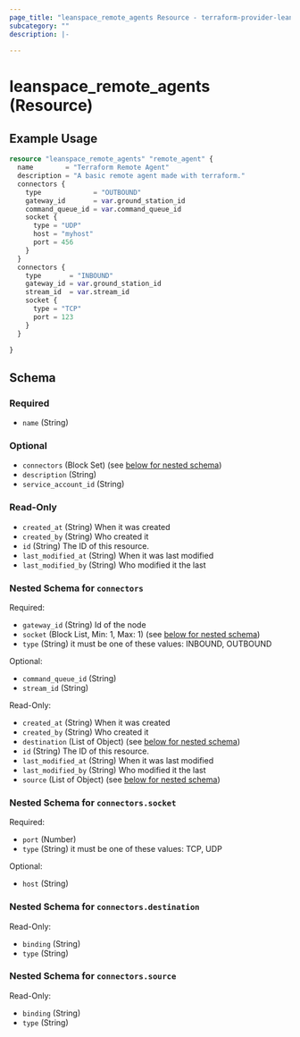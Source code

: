 ```yaml
---
page_title: "leanspace_remote_agents Resource - terraform-provider-leanspace"
subcategory: ""
description: |-
  
---
```


# leanspace_remote_agents (Resource)



## Example Usage

```terraform
resource "leanspace_remote_agents" "remote_agent" {
  name        = "Terraform Remote Agent"
  description = "A basic remote agent made with terraform."
  connectors {
    type             = "OUTBOUND"
    gateway_id       = var.ground_station_id
    command_queue_id = var.command_queue_id
    socket {
      type = "UDP"
      host = "myhost"
      port = 456
    }
  }
  connectors {
    type       = "INBOUND"
    gateway_id = var.ground_station_id
    stream_id  = var.stream_id
    socket {
      type = "TCP"
      port = 123
    }
  }

}
```

<!-- schema generated by tfplugindocs -->
## Schema

### Required

- `name` (String)

### Optional

- `connectors` (Block Set) (see [below for nested schema](#nestedblock--connectors))
- `description` (String)
- `service_account_id` (String)

### Read-Only

- `created_at` (String) When it was created
- `created_by` (String) Who created it
- `id` (String) The ID of this resource.
- `last_modified_at` (String) When it was last modified
- `last_modified_by` (String) Who modified it the last

<a id="nestedblock--connectors"></a>
### Nested Schema for `connectors`

Required:

- `gateway_id` (String) Id of the node
- `socket` (Block List, Min: 1, Max: 1) (see [below for nested schema](#nestedblock--connectors--socket))
- `type` (String) it must be one of these values: INBOUND, OUTBOUND

Optional:

- `command_queue_id` (String)
- `stream_id` (String)

Read-Only:

- `created_at` (String) When it was created
- `created_by` (String) Who created it
- `destination` (List of Object) (see [below for nested schema](#nestedatt--connectors--destination))
- `id` (String) The ID of this resource.
- `last_modified_at` (String) When it was last modified
- `last_modified_by` (String) Who modified it the last
- `source` (List of Object) (see [below for nested schema](#nestedatt--connectors--source))

<a id="nestedblock--connectors--socket"></a>
### Nested Schema for `connectors.socket`

Required:

- `port` (Number)
- `type` (String) it must be one of these values: TCP, UDP

Optional:

- `host` (String)


<a id="nestedatt--connectors--destination"></a>
### Nested Schema for `connectors.destination`

Read-Only:

- `binding` (String)
- `type` (String)


<a id="nestedatt--connectors--source"></a>
### Nested Schema for `connectors.source`

Read-Only:

- `binding` (String)
- `type` (String)
